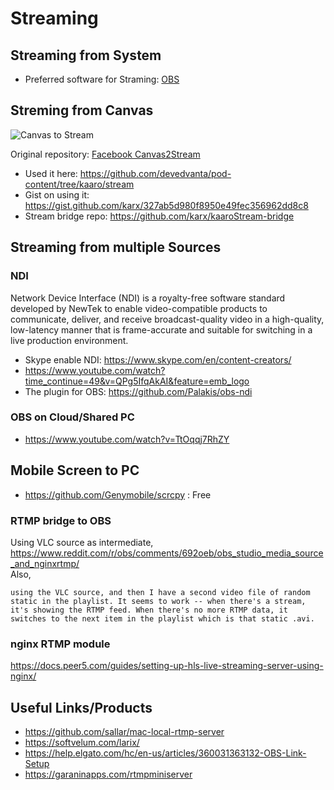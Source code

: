 # Streaming

## Streaming from System
* Preferred software for Straming: [OBS](https://obsproject.com/)


## Streming from Canvas
![Canvas to Stream](https://raw.githubusercontent.com/fbsamples/Canvas-Streaming-Example/master/doc/architecture.png)   


Original repository: [Facebook Canvas2Stream](https://github.com/fbsamples/Canvas-Streaming-Example)

* Used it here: https://github.com/devedvanta/pod-content/tree/kaaro/stream
* Gist on using it: https://gist.github.com/karx/327ab5d980f8950e49fec356962dd8c8
* Stream bridge repo: https://github.com/karx/kaaroStream-bridge


## Streaming from multiple Sources

### NDI   
Network Device Interface (NDI) is a royalty-free software standard developed by NewTek to enable video-compatible products to communicate, deliver, and receive broadcast-quality video in a high-quality, low-latency manner that is frame-accurate and suitable for switching in a live production environment.
* Skype enable NDI: https://www.skype.com/en/content-creators/
* https://www.youtube.com/watch?time_continue=49&v=QPg5IfqAkAI&feature=emb_logo
* The plugin for OBS: https://github.com/Palakis/obs-ndi

### OBS on Cloud/Shared PC
* https://www.youtube.com/watch?v=TtOqqj7RhZY

## Mobile Screen to PC
* https://github.com/Genymobile/scrcpy : Free

### RTMP bridge to OBS
Using VLC source as intermediate, https://www.reddit.com/r/obs/comments/692oeb/obs_studio_media_source_and_nginxrtmp/   
Also, 
```
using the VLC source, and then I have a second video file of random static in the playlist. It seems to work -- when there's a stream, it's showing the RTMP feed. When there's no more RTMP data, it switches to the next item in the playlist which is that static .avi.
```


### nginx RTMP module
https://docs.peer5.com/guides/setting-up-hls-live-streaming-server-using-nginx/

## Useful Links/Products
* https://github.com/sallar/mac-local-rtmp-server
* https://softvelum.com/larix/
* https://help.elgato.com/hc/en-us/articles/360031363132-OBS-Link-Setup
* https://garaninapps.com/rtmpminiserver
  
